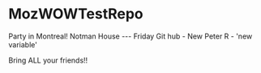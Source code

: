 # MozWOWTestRepo
Party in Montreal!
Notman House --- Friday 
Git hub - New Peter
R - 'new variable'

Bring ALL your friends!!
